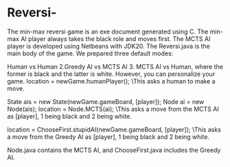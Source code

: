 # Reversi-
The min-max reversi game is an exe document generated using C. The min-max AI player always takes the black role and moves first. The MCTS AI player is developed using Netbeans with JDK20. The Reversi.java is the main body of the game. We prepared three default modes:

Human vs Human 2.Greedy AI vs MCTS AI 3. MCTS AI vs Human, where the former is black and the latter is white. However, you can personalize your game. 
location = newGame.humanPlayer(); \\This asks a human to make a move.

State ais = new State(newGame.gameBoard, [player]); Node ai = new Node(ais); location = Node.MCTS(ai); \\This asks a move from the MCTS AI as [player], 1 being black and 2 being white.

location = ChooseFirst.stupidAI(newGame.gameBoard, [player]); \\This asks a move from the Greedy AI as [player], 1 being black and 2 being white.

Node.java contains the MCTS AI, and ChooseFirst.java includes the Greedy AI.
